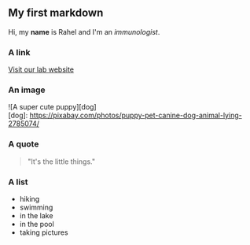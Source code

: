 ## My first markdown
Hi, my **name** is Rahel and I'm an _immunologist_.

### A link
[Visit our lab website](https://www.dqbm.uzh.ch/en/research/joller/Team.html)

### An image
![A super cute puppy][dog]  
[dog]: https://pixabay.com/photos/puppy-pet-canine-dog-animal-lying-2785074/

### A quote
> "It's the little things."

### A list
* hiking
* swimming
 * in the lake
 * in the pool
* taking pictures
